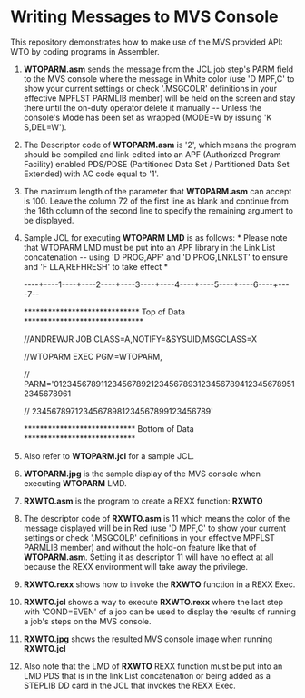 # Writing Messages to MVS Console 

This repository demonstrates how to make use of the MVS provided API: WTO by coding programs in Assembler.

1. **WTOPARM.asm** sends the message from the JCL job step's PARM field to the MVS console where the message in White color (use 'D MPF,C' to show your current settings or check '.MSGCOLR' definitions in your effective MPFLST PARMLIB member) will be held on the screen and stay there until the on-duty operator delete it manually -- Unless the console's Mode has been set as wrapped (MODE=W by issuing 'K S,DEL=W'). 

2. The Descriptor code of **WTOPARM.asm** is '2', which means the program should be compiled and link-edited into an APF (Authorized Program Facility) enabled PDS/PDSE (Partitioned Data Set / Partitioned Data Set Extended) with AC code equal to '1'.

3. The maximum length of the parameter that **WTOPARM.asm** can accept is 100. Leave the column 72 of the first line as blank and continue from the 16th column of the second line to specify the remaining argument to be displayed.

4. Sample JCL for executing **WTOPARM LMD** is as follows: * Please note that WTOPARM LMD must be put into an APF library in the Link List concatenation -- using 'D PROG,APF' and 'D PROG,LNKLST' to ensure and 'F LLA,REFHRESH' to take effect * 


	----+----1----+----2----+----3----+----4----+----5----+----6----+----7--

	***************************** Top of Data ******************************

	//ANDREWJR JOB CLASS=A,NOTIFY=&SYSUID,MSGCLASS=X

	//WTOPARM EXEC PGM=WTOPARM,

	// PARM='01234567891123456789212345678931234567894123456789512345678961

	//              23456789712345678981234567899123456789'

	**************************** Bottom of Data ****************************
                 

6. Also refer to **WTOPARM.jcl** for a sample JCL.

7. **WTOPARM.jpg** is the sample display of the MVS console when executing **WTOPARM** LMD. 

8. **RXWTO.asm** is the program to create a REXX function: **RXWTO**

9. The descriptor code of **RXWTO.asm** is 11 which means the color of the message displayed will be in Red (use 'D MPF,C' to show your current settings or check '.MSGCOLR' definitions in your effective MPFLST PARMLIB member) and without the hold-on feature like that of **WTOPARM.asm**. Setting it as descriptor 11 will have no effect at all because the REXX environment will take away the privilege. 

10. **RXWTO.rexx** shows how to invoke the **RXWTO** function in a REXX Exec.
 
11. **RXWTO.jcl** shows a way to execute **RXWTO.rexx** where the last step with 'COND=EVEN' of a job can be used to display the results of running a job's steps on the MVS console.

12. **RXWTO.jpg** shows the resulted MVS console image when running **RXWTO.jcl**

13. Also note that the LMD of **RXWTO** REXX function must be put into an LMD PDS that is in the link List concatenation or being added as a STEPLIB DD card in the JCL that invokes the REXX Exec. 
